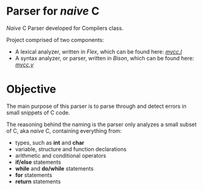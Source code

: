 # Parser for _naive_ C

_Naive_ C Parser developed for Compilers class.

Project comprised of two components:
- A lexical analyzer, written in _Flex_, which can be found here: [_mycc.l_](source/mycc.l)
- A syntax analyzer, or parser, written in _Bison_, which can be found here: [_mycc.y_](source/mycc.y)

# Objective

The main purpose of this parser is to parse through and detect errors in small snippets of C code.

The reasoning behind the naming is the parser only analyzes a small subset of C, aka _naive_ C, containing everything from:
- types, such as __int__ and __char__
- variable, structure and function declarations
- arithmetic and conditional operators
- __if/else__ statements
- __while__ and __do/while__ statements
- __for__ statements
- __return__ statements
